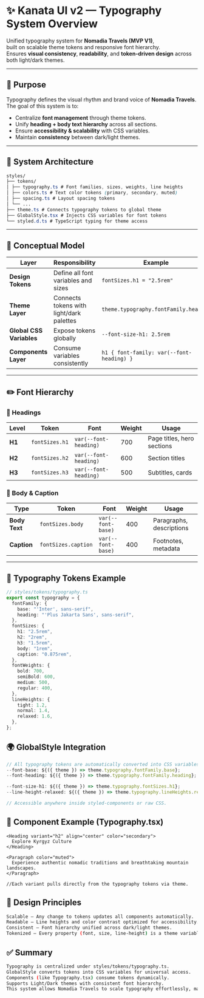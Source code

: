 # ✨ Kanata UI v2 — Typography System Overview

Unified typography system for **Nomadia Travels (MVP V1)**,  
built on scalable theme tokens and responsive font hierarchy.  
Ensures **visual consistency**, **readability**, and **token-driven design** across both light/dark themes.

---

## 🎯 Purpose

Typography defines the visual rhythm and brand voice of **Nomadia Travels**.  
The goal of this system is to:

- Centralize **font management** through theme tokens.
- Unify **heading + body text hierarchy** across all sections.
- Ensure **accessibility & scalability** with CSS variables.
- Maintain **consistency** between dark/light themes.

---

## 🧩 System Architecture

```css
styles/
├── tokens/
│ ├── typography.ts # Font families, sizes, weights, line heights
│ ├── colors.ts # Text color tokens (primary, secondary, muted)
│ ├── spacing.ts # Layout spacing tokens
│ └── ...
├── theme.ts # Connects typography tokens to global theme
├── GlobalStyle.tsx # Injects CSS variables for font tokens
└── styled.d.ts # TypeScript typing for theme access
```

---

## 🧠 Conceptual Model

| Layer                    | Responsibility                           | Example                                   |
| ------------------------ | ---------------------------------------- | ----------------------------------------- |
| **Design Tokens**        | Define all font variables and sizes      | `fontSizes.h1 = "2.5rem"`                 |
| **Theme Layer**          | Connects tokens with light/dark palettes | `theme.typography.fontFamily.heading`     |
| **Global CSS Variables** | Expose tokens globally                   | `--font-size-h1: 2.5rem`                  |
| **Components Layer**     | Consume variables consistently           | `h1 { font-family: var(--font-heading) }` |

---

## ✏️ Font Hierarchy

### 🔹 Headings

| Level  | Token          | Font                  | Weight | Usage                      |
| ------ | -------------- | --------------------- | ------ | -------------------------- |
| **H1** | `fontSizes.h1` | `var(--font-heading)` | 700    | Page titles, hero sections |
| **H2** | `fontSizes.h2` | `var(--font-heading)` | 600    | Section titles             |
| **H3** | `fontSizes.h3` | `var(--font-heading)` | 500    | Subtitles, cards           |

### 🔹 Body & Caption

| Type          | Token               | Font               | Weight | Usage                    |
| ------------- | ------------------- | ------------------ | ------ | ------------------------ |
| **Body Text** | `fontSizes.body`    | `var(--font-base)` | 400    | Paragraphs, descriptions |
| **Caption**   | `fontSizes.caption` | `var(--font-base)` | 400    | Footnotes, metadata      |

---

## 🎨 Typography Tokens Example

```ts
// styles/tokens/typography.ts
export const typography = {
  fontFamily: {
    base: "'Inter', sans-serif",
    heading: "'Plus Jakarta Sans', sans-serif",
  },
  fontSizes: {
    h1: "2.5rem",
    h2: "2rem",
    h3: "1.5rem",
    body: "1rem",
    caption: "0.875rem",
  },
  fontWeights: {
    bold: 700,
    semiBold: 600,
    medium: 500,
    regular: 400,
  },
  lineHeights: {
    tight: 1.2,
    normal: 1.4,
    relaxed: 1.6,
  },
};
```

## 🌍 GlobalStyle Integration

```ts
// All typography tokens are automatically converted into CSS variables via GlobalStyle:
--font-base: ${({ theme }) => theme.typography.fontFamily.base};
--font-heading: ${({ theme }) => theme.typography.fontFamily.heading};

--font-size-h1: ${({ theme }) => theme.typography.fontSizes.h1};
--line-height-relaxed: ${({ theme }) => theme.typography.lineHeights.relaxed};

// Accessible anywhere inside styled-components or raw CSS.
```

## 🧱 Component Example (Typography.tsx)

```tsx
<Heading variant="h2" align="center" color="secondary">
  Explore Kyrgyz Culture
</Heading>

<Paragraph color="muted">
  Experience authentic nomadic traditions and breathtaking mountain landscapes.
</Paragraph>

//Each variant pulls directly from the typography tokens via theme.
```

## 🧩 Design Principles

```bash
Scalable — Any change to tokens updates all components automatically.
Readable — Line heights and color contrast optimized for accessibility.
Consistent — Font hierarchy unified across dark/light themes.
Tokenized — Every property (font, size, line-height) is a theme variable.
```

## ✅ Summary

```bash
Typography is centralized under styles/tokens/typography.ts.
GlobalStyle converts tokens into CSS variables for universal access.
Components (like Typography.tsx) consume tokens dynamically.
Supports Light/Dark themes with consistent font hierarchy.
This system allows Nomadia Travels to scale typography effortlessly, maintain design harmony, and simplify future redesigns.
```
